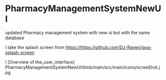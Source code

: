 # PharmacyManagementSystemNewUI
updated Pharmacy management system with new ui but with the same database

I take the splash screen from [https://](https://github.com/DJ-Raven/java-splash-screen)https://github.com/DJ-Raven/java-splash-screen


! [Overview of the_user_interface] PharmacyManagementSystemNewUI/blob/main/src/main/icons/screeShot.jpg

